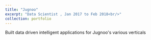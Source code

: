 ```yaml
---
title: "Jugnoo"
excerpt: "Data Scientist , Jan 2017 to Feb 2018<br/>"
collection: portfolio
---
```

Built data driven intelligent applications for Jugnoo's various verticals
